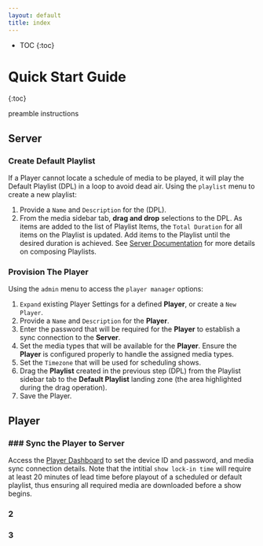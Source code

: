 ```yaml
---
layout: default
title: index
---
```


* TOC
{:toc}

<a name="dashboard"></a>

# Quick Start Guide
{:toc}

preamble instructions

## Server

### Create Default Playlist
If a Player cannot locate a schedule of media to be played, it will play the Default Playlist (DPL) in a loop to avoid dead air.
Using the `playlist` menu to create a new playlist: 

1. Provide a `Name` and `Description` for the (DPL).
1. From the media sidebar tab, __drag and drop__ selections to the DPL. As items are added to the list of Playlist Items, the `Total Duration` for all items on the Playlist is updated. Add items to the Playlist until the desired duration is achieved. See [Server Documentation](/server/#playlist) for more details on composing Playlists.

### Provision The Player

Using the `admin` menu to access the `player manager` options:

1. `Expand` existing Player Settings for a defined __Player__, or create a `New Player`.
1. Provide a `Name` and `Description` for the __Player__.
1. Enter the password that will be required for the __Player__ to establish a sync connection to the __Server__.
1. Set the media types that will be available for the __Player__. Ensure the __Player__ is configured properly to handle the assigned media types.
1. Set the `Timezone` that will be used for scheduling shows.
1. Drag the __Playlist__ created in the previous step (DPL) from the Playlist sidebar tab to the __Default Playlist__ landing zone (the area highlighted during the drag operation).
1. Save the Player.

## Player

### ### Sync the Player to Server

Access the [Player Dashboard](#dash) to set the device ID and password, and media sync connection details. Note that the intitial `show lock-in time` will require at least 20 minutes of lead time before playout of a scheduled or default playlist, thus ensuring all required media are downloaded before a show begins.

### 2

### 3
